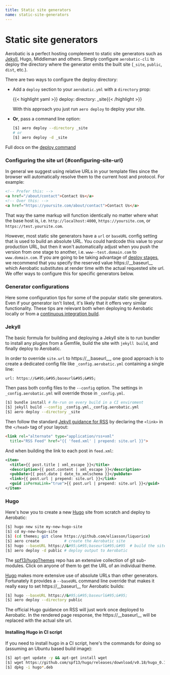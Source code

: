 ```yaml
---
title: Static site generators
name: static-site-generators
---
```


# Static site generators

Aerobatic is a perfect hosting complement to static site generators such as [Jekyll](https://jekyllrb.com/), Hugo, Middleman and others. Simply configure `aerobatic-cli` to deploy the directory where the generator emits the built site (`_site`, `public`, `dist`, etc.).

There are two ways to configure the deploy directory:

* Add a `deploy` section to your `aerobatic.yml` with a `directory` prop:

  {{< highlight yaml >}}
  deploy:
    directory: _site{{< /highlight >}}

  With this approach you just run `aero deploy` to deploy your site.

* **Or**, pass a command line option:

  ~~~sh
  [$] aero deploy --directory _site
  # or
  [$] aero deploy -d _site
  ~~~

Full docs on the [deploy command](/docs/cli/#deploy)

### Configuring the site url {#configuring-site-url}
In general we suggest using relative URLs in your template files since the browser will automatically resolve them to the current host and protocol. For example:

~~~html
<!-- Prefer this: -->
<a href="/about/contact">Contact Us</a>
<!-- Over this: -->
<a href="https://yoursite.com/about/contact">Contact Us</a>
~~~

That way the same markup will function identically no matter where what the base host is, i.e. `http://localhost:4000`, `https://yoursite.com`, or `https://test.yoursite.com`.

However, most static site generators have a `url` or `baseURL` config setting that is used to build an absolute URL. You could hardcode this value to your production URL, but then it won't automatically adjust when you push the version from one stage to another, i.e. `www--test.domain.com` to `www.domain.com`. If you are going to be taking advantage of [deploy stages](/overview/#deploy-stages), we recommend that you specify the reserved value <span class="code">https://&#95;&#95;baseurl&#95;&#95;</span> which Aerobatic substitutes at render time with the actual requested site url. We offer ways to configure this for specific generators below.

### Generator configurations
Here some configuration tips for some of the popular static site generators. Even if your generator isn't listed, it's likely that it offers very similar functionality. These tips are relevant both when deploying to Aerobatic locally or from a [continuous integration build](/docs/continuous-deployment/).

### Jekyll



The basic formula for building and deploying a Jekyll site is to run bundler to install any plugins from a Gemfile, build the site with `jekyll build`, and finally deploy to Aerobatic.

In order to override `site.url` to <span class="code">https://&#95;&#95;baseurl&#95;&#95;</span>, one good approach is to create a dedicated config file like `_config.aerobatic.yml` containing a single line:

~~~text
url: https://&#95;&#95;baseurl&#95;&#95;
~~~

Then pass both config files to the `--config` option. The settings in `_config.aerobatic.yml` will override those in `_config.yml`.

~~~sh
[$] bundle install # Re-run on every build in a CI enviroment
[$] jekyll build --config _config.yml,_config.aerobatic.yml
[$] aero deploy --directory _site
~~~

Then follow the standard [Jekyll guidance for RSS](http://jekyll.tips/jekyll-casts/rss-feed/) by declaring the `<link>` in the `</head>` tag of your layout:

~~~html
<link rel="alternate" type="application/rss+xml"
  title="RSS Feed" href="{{ 'feed.xml' | prepend: site.url }}">
~~~

And when building the link to each post in `feed.xml`:

~~~xml
<item>
  <title>{{ post.title | xml_escape }}</title>
  <description>{{ post.content | xml_escape }}</description>
  <pubDate>{{ post.date | date_to_xmlschema }}</pubDate>
  <link>{{ post.url | prepend: site.url }}</link>
  <guid isPermaLink="true">{{ post.url | prepend: site.url }}</guid>
</item>
~~~

### Hugo

Here's how you to create a new [Hugo](https://gohugo.io/) site from scratch and deploy to Aerobatic:

~~~sh
[$] hugo new site my-new-hugo-site
[$] cd my-new-hugo-site
[$] (cd themes; git clone https://github.com/eliasson/liquorice)
[$] aero create           # create the Aerobatic site
[$] hugo --baseURL https://&#95;&#95;baseurl&#95;&#95  # build the site
[$] aero deploy -d public # deploy output to Aerobatic
~~~

The [spf13/hugoThemes](https://github.com/spf13/hugoThemes) repo has an extensive collection of git sub-modules. Click on anyone of them to get the URL of an individual theme.

[Hugo](https://gohugo.io/) makes more extensive use of absolute URLs than other generators. Fortunately it provides a `--baseURL` command line override that makes it really easy to set <span class="code">https://&#95;&#95;baseurl&#95;&#95;</span> for Aerobatic builds:

~~~sh
[$] hugo --baseURL https://&#95;&#95;baseurl&#95;&#95;
[$] aero deploy --directory public
~~~

The official Hugo guidance on RSS will just work once deployed to Aerobatic. In the rendered page response, the <span class="code">https://&#95;&#95;baseurl&#95;&#95;</span> will be replaced with the actual site url.

#### Installing Hugo in CI script
If you need to install hugo in a CI script, here's the commands for doing so (assuming an Ubuntu based build image):

~~~sh
[$] apt-get update -y && apt-get install wget
[$] wget https://github.com/spf13/hugo/releases/download/v0.18/hugo_0.18-64bit.deb
[$] dpkg -i hugo*.deb
~~~
